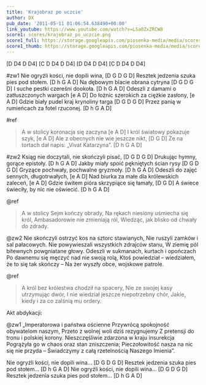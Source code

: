 ```yaml
---
title: 'Krajobraz po uczcie'
author: DX
pub_date: '2011-05-11 01:06:54.638490+00:00'
link_youtube: https://www.youtube.com/watch?v=LSa0ZxZRCW8
score1: scores/krajobraz_po_uczcie.png
score1_full: https://storage.googleapis.com/piosenka-media/media/scores/krajobraz_po_uczcie.png
score1_thumb: https://storage.googleapis.com/piosenka-media/media/scores/krajobraz_po_uczcie.png.180x0_q85_upscale.jpg
---
```


[D D4 D D4]
[C D D4 D D4]
[D D4 D D4]
[C D D4 D D4]

#zw1
Nie ogryźli kości, nie dopili wina, [D G D G D]
Resztek jedzenia szuka pies pod stołem. [D h G A D]
Na dębowym blacie obrana cytryna [D G D G D]
I suche pestki czereśni dookoła. [D h G A D]
Odeszli z damami o zatłuszczonych wargach [e A D]
Do łożnic szerokich za ciężkie zasłony, [e A D]
Gdzie biały pudel kraj krynoliny targa [D G D G D]
Przez panią w rumieńcach za fotel rzuconej. [D h G A D]

#ref
>A w stolicy koronacja się zaczyna [e A D]
>I król światowy pokazuje szyk, [e A D]
>Ale z obecnych nie wie jeszcze nikt, [D G D]
>Że na tortach dał napis: „Vivat Katarzyna”. [D h G A D]

#zw2
Ksiąg nie doczytali, nie skończyli pisać, [D G D G D]
Drukując hymny, gorące epistoły. [D h G A D]
Jakby miały spoić pękniętych ścian rysy [D G D G D]
Gryzące pochwały, pochwalne gryzmoły. [D h G A D]
Odeszli do zajęć sennych, długotrwałych, [e A D]
Nad biurka za małe dla królewskich zaleceń, [e A D]
Gdzie świtem pióra skrzypiące się łamały, [D G D]
A świece świeciły, by nic nie oświecić. [D h G A D]

@ref
>A w stolicy Sejm kończy obrady,
>Na rękach niesiony uśmiecha się król,
>Ambasadorowie nie zmieniają ról,
>Wiedząc, jak blisko od chwały do zdrady.

@zw2
Nie skończyli ostrzyć kos na sztorc stawianych,
Nie ruszyli zamków i sal pałacowych.
Nie powywieszali wszystkich zdrajców stanu,
W ziemię pól bitewnych powgniatane głowy.
Odeszli w sukmanach, kurtach i opończach
Po dawnemu się męczyć nad nie swoją rolą,
Ktoś powiedział – wiedziałem, że to się tak skończy –
Na żer wyszły obce, wojskowe patrole.

@ref
>A król bez królestwa chodził na spacery,
>Nie ze swojej kasy utrzymując dwór,
>I nie wiedział jeszcze niepotrzebny chór,
>Jakie, kiedy i za co zalśnią mu ordery.

Akt abdykacji:

@zw1
„Imperatorowa i państwa ościenne
Przywrócą spokojność obywatelom naszym,
Przeto z wolnej woli dziś rezygnujemy
Z pretensji do tronu i polskiej korony.
Nieszczęśliwie zdarzona w kraju insurekcja
Pogrążyła go w chaos oraz stan zniszczenia;
Pieczołowitość nasza na nic się nie przyda –
Świadczymy z całą rzetelnością Naszego Imienia”.

Nie ogryźli kości, nie dopili wina… [D G D G D]
Resztek jedzenia szuka pies pod stołem… [D h G A D]
Nie ogryźli kości, nie dopili wina… [D G D G D]
Resztek jedzenia szuka pies pod stołem… [D h G A D]